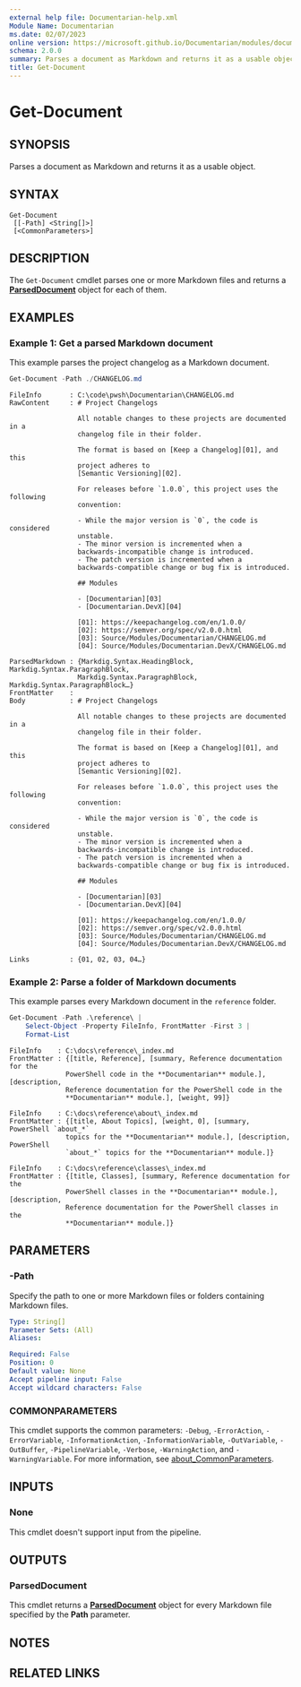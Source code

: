 ```yaml
---
external help file: Documentarian-help.xml
Module Name: Documentarian
ms.date: 02/07/2023
online version: https://microsoft.github.io/Documentarian/modules/documentarian/reference/cmdlets/get-document
schema: 2.0.0
summary: Parses a document as Markdown and returns it as a usable object.
title: Get-Document
---
```


# Get-Document

## SYNOPSIS
Parses a document as Markdown and returns it as a usable object.

## SYNTAX

```pwsh-syntax
Get-Document
 [[-Path] <String[]>]
 [<CommonParameters>]
```

## DESCRIPTION

The `Get-Document` cmdlet parses one or more Markdown files and returns a [**ParsedDocument**][01]
object for each of them.

## EXAMPLES

### Example 1: Get a parsed Markdown document

This example parses the project changelog as a Markdown document.

```powershell
Get-Document -Path ./CHANGELOG.md
```

```pwsh-output-list
FileInfo       : C:\code\pwsh\Documentarian\CHANGELOG.md
RawContent     : # Project Changelogs

                 All notable changes to these projects are documented in a
                 changelog file in their folder.

                 The format is based on [Keep a Changelog][01], and this
                 project adheres to
                 [Semantic Versioning][02].

                 For releases before `1.0.0`, this project uses the following
                 convention:

                 - While the major version is `0`, the code is considered
                 unstable.
                 - The minor version is incremented when a
                 backwards-incompatible change is introduced.
                 - The patch version is incremented when a
                 backwards-compatible change or bug fix is introduced.

                 ## Modules

                 - [Documentarian][03]
                 - [Documentarian.DevX][04]

                 [01]: https://keepachangelog.com/en/1.0.0/
                 [02]: https://semver.org/spec/v2.0.0.html
                 [03]: Source/Modules/Documentarian/CHANGELOG.md
                 [04]: Source/Modules/Documentarian.DevX/CHANGELOG.md

ParsedMarkdown : {Markdig.Syntax.HeadingBlock, Markdig.Syntax.ParagraphBlock,
                 Markdig.Syntax.ParagraphBlock, Markdig.Syntax.ParagraphBlock…}
FrontMatter    :
Body           : # Project Changelogs

                 All notable changes to these projects are documented in a
                 changelog file in their folder.

                 The format is based on [Keep a Changelog][01], and this
                 project adheres to
                 [Semantic Versioning][02].

                 For releases before `1.0.0`, this project uses the following
                 convention:

                 - While the major version is `0`, the code is considered
                 unstable.
                 - The minor version is incremented when a
                 backwards-incompatible change is introduced.
                 - The patch version is incremented when a
                 backwards-compatible change or bug fix is introduced.

                 ## Modules

                 - [Documentarian][03]
                 - [Documentarian.DevX][04]

                 [01]: https://keepachangelog.com/en/1.0.0/
                 [02]: https://semver.org/spec/v2.0.0.html
                 [03]: Source/Modules/Documentarian/CHANGELOG.md
                 [04]: Source/Modules/Documentarian.DevX/CHANGELOG.md

Links          : {01, 02, 03, 04…}
```

### Example 2: Parse a folder of Markdown documents

This example parses every Markdown document in the `reference` folder.

```powershell
Get-Document -Path .\reference\ |
    Select-Object -Property FileInfo, FrontMatter -First 3 |
    Format-List
```

```pwsh-output-list
FileInfo    : C:\docs\reference\_index.md
FrontMatter : {[title, Reference], [summary, Reference documentation for the
              PowerShell code in the **Documentarian** module.], [description,
              Reference documentation for the PowerShell code in the
              **Documentarian** module.], [weight, 99]}

FileInfo    : C:\docs\reference\about\_index.md
FrontMatter : {[title, About Topics], [weight, 0], [summary, PowerShell `about_*`
              topics for the **Documentarian** module.], [description, PowerShell
              `about_*` topics for the **Documentarian** module.]}

FileInfo    : C:\docs\reference\classes\_index.md
FrontMatter : {[title, Classes], [summary, Reference documentation for the
              PowerShell classes in the **Documentarian** module.], [description,
              Reference documentation for the PowerShell classes in the
              **Documentarian** module.]}
```

## PARAMETERS

### -Path

Specify the path to one or more Markdown files or folders containing Markdown files.

```yaml
Type: String[]
Parameter Sets: (All)
Aliases:

Required: False
Position: 0
Default value: None
Accept pipeline input: False
Accept wildcard characters: False
```

### COMMONPARAMETERS

This cmdlet supports the common parameters: `-Debug`, `-ErrorAction`, `-ErrorVariable`,
`-InformationAction`, `-InformationVariable`, `-OutVariable`, `-OutBuffer`, `-PipelineVariable`,
`-Verbose`, `-WarningAction`, and `-WarningVariable`. For more information, see
[about_CommonParameters][99].

## INPUTS

### None

This cmdlet doesn't support input from the pipeline.

## OUTPUTS

### ParsedDocument

This cmdlet returns a [**ParsedDocument**][01] object for every Markdown file specified by the
**Path** parameter.

## NOTES

## RELATED LINKS

[01]: ../../classes/parseddocument/
[99]: http://go.microsoft.com/fwlink/?LinkID=113216
